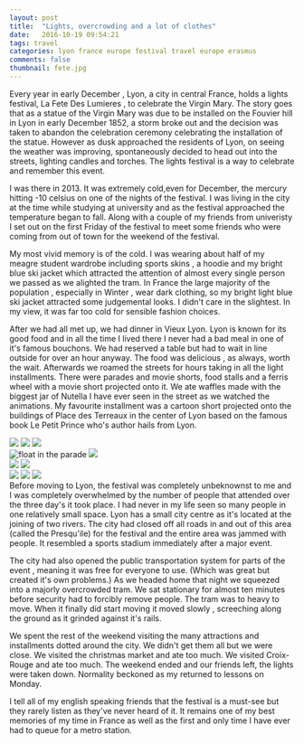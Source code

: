 ```yaml
---
layout: post
title:  "Lights, overcrowding and a lot of clothes"
date:   2016-10-19 09:54:21
tags: travel
categories: lyon france europe festival travel europe erasmus 
comments: false
thumbnail: fete.jpg
---
```



Every year in early December , Lyon, a city in central France, holds a lights festival, La Fete Des Lumieres , to celebrate the Virgin Mary. The story goes that as a statue of the Virgin Mary was due to be installed on the Fouvier hill in Lyon in early December 1852, a storm broke out and the decision was taken to abandon the celebration ceremony celebrating the installation of the statue. However as dusk approached the residents of Lyon, on seeing the weather was improving, spontaneously decided to head out into the streets, lighting candles and torches. The lights festival is a way to celebrate and remember this event.

I was there in 2013. It was extremely cold,even for December, the mercury hitting -10 celsius on one of the nights of the festival. I was living in the city at the time while studying at university and as the festival approached the temperature began to fall. Along with a couple of my friends from univeristy I set out on the first Friday of the festival to meet some friends who were coming from out of town for the weekend of the festival.

My most vivid memory is of the cold. I was wearing about half of my meagre student wardrobe including sports skins , a hoodie and my bright blue ski jacket which attracted the attention of almost every single person we passed as we alighted the tram. In France the large majority of the population , especially in Winter , wear dark clothing, so my bright light blue ski jacket attracted some judgemental looks. I didn't care in the slightest. In my view, it was far too cold for sensible fashion choices.

After we had all met up, we had dinner in Vieux Lyon. Lyon is known for its good food and in all the time I lived there I never had a bad meal in one of it's famous bouchons. We had reserved a table but had to wait in line outside for over an hour anyway. The food was delicious , as always, worth the wait. Afterwards we roamed the streets for hours taking in all the light installments.  There were parades and movie shorts, food stalls and a ferris wheel with a movie short projected onto it. We ate waffles made with the biggest jar of Nutella I have ever seen in the street as we watched the animations. My favourite installment was a cartoon short projected onto the buildings of Place des Terreaux in the center of Lyon based on the famous book Le Petit Prince who's author hails from Lyon.


<div class="image-gallery row">
	<div class="col-md-12">
		<div class="col-md-5">
			<img class=" col-md-12 gallery-1" src="{{baseurl}}/assets/fete1.jpg"/>
			<img class=" col-md-12 gallery-2" src="{{baseurl}}/assets/fete3.jpg"/>
			<img class=" col-md-12 gallery-5" src="{{baseurl}}/assets/fete6.jpg"/>
		</div>
		<div class="col-md-7">
			<img class="gallery-3" alt="float in the parade" src="{{baseurl}}/assets/fete2.jpg"/>
			<img class="gallery-4" src="{{baseurl}}/assets/fete4.jpg"/>
		</div>
	</div>
	<div class="col-md-12">
		<div class="col-md-7">
			<img class=" col-md-12 gallery-1" src="{{baseurl}}/assets/fete1.jpg"/>
			<img class=" col-md-12 gallery-2" src="{{baseurl}}/assets/fete3.jpg"/>
		</div>
		<div class="col-md-5">
			<img class="col-md-12 gallery-3" src="{{baseurl}}/assets/fete2.jpg"/>
			<img class="col-md-12 col-md-12 gallery-4" src="{{baseurl}}/assets/fete4.jpg"/>
			<img class="col-md-12 gallery-5" src="{{baseurl}}/assets/fete6.jpg"/>
		</div>
	</div>
</div>
Before moving to Lyon, the festival was completely unbeknownst to me and I was completely overwhelmed by the number of people that attended over the three day's it took place. I had never in my life seen so many people in one relatively small space.  Lyon has a small city centre as it's located at the joining of two rivers. The city had closed off all roads in and out of this area (called the Presqu'ile) for the festival and the entire area was jammed with people. It resembled a sports stadium immediately after a major event. 

The city had also opened the public transportation system for parts of the event , meaning it was free for everyone to use. (Which was great but created it's own problems.) As we headed home that night we squeezed into a majorly overcrowded tram. We sat stationary for almost ten minutes before security had to forcibly remove people. The tram was to heavy to move. When it finally did start moving it moved slowly , screeching along the ground as it grinded against it's rails.

We spent the rest of the weekend visiting the many attractions and installments dotted around the city. We didn't get them all but we were close. We visited the christmas market and ate too much. We visited Croix-Rouge and ate too much. The weekend ended and our friends left, the lights were taken down. Normality beckoned as my returned to lessons on Monday.

I tell all of my english speaking friends that the festival is a must-see but they rarely listen as they've never heard of it. It remains one of my best memories of my time in France as well as the first and only time I have ever had to queue for a metro station.




